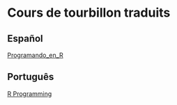 # Cours de tourbillon traduits

## Español

[Programando_en_R](https://github.com/josersosa/Programando_en_R)

## Português

[R Programming](https://github.com/paternogbc/cursos_swirl-Br)
